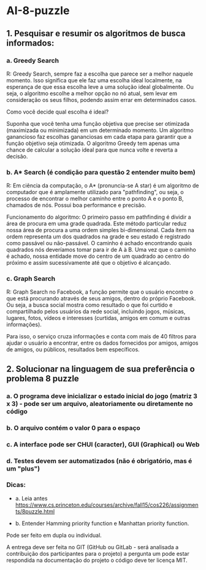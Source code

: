 # AI-8-puzzle

## 1. Pesquisar  e resumir os algoritmos de busca informados: 

### a. Greedy Search
R: Greedy Search, sempre faz a escolha que parece ser a melhor naquele momento. Isso significa que ele faz uma escolha ideal localmente, na esperança de que essa escolha leve a uma solução ideal globalmente. Ou seja, o algoritmo escolhe a melhor opção no nó atual, sem levar em consideração os seus filhos, podendo assim errar em determinados casos.

Como você decide qual escolha é ideal?

Suponha que você tenha uma função objetiva que precise ser otimizada (maximizada ou minimizada) em um determinado momento. Um algoritmo ganancioso faz escolhas gananciosas em cada etapa para garantir que a função objetivo seja otimizada. O algoritmo Greedy tem apenas uma chance de calcular a solução ideal para que nunca volte e reverta a decisão.


### b. A* Search (é condição para questão 2 entender muito bem)
R: Em ciência da computação, o A* (pronuncia-se A star) é um algoritmo de computador que é amplamente utilizado para "pathfinding", ou seja, o processo de encontrar o melhor caminho entre o ponto A e o ponto B, chamados de nós. Possui boa performance e precisão.

Funcionamento do algoritmo: O primeiro passo em pathfinding é dividir a área de procura em uma grade quadrada. Este método particular reduz nossa área de procura a uma ordem simples bi-dimensional. Cada ítem na ordem representa um dos quadrados na grade e seu estado é registrado como passável ou não-passável. O caminho é achado encontrando quais quadrados nós deveríamos tomar para ir de A à B. Uma vez que o caminho é achado, nossa entidade move do centro de um quadrado ao centro do próximo e assim sucessivamente até que o objetivo é alcançado.

### c. Graph Search
R: Graph Search no Facebook, a função permite que o usuário encontre o que está procurando através de seus amigos, dentro do próprio Facebook. Ou seja, a busca social mostra como resultado o que foi curtido e compartilhado pelos usuários da rede social, incluindo jogos, músicas, lugares, fotos, vídeos e interesses (curtidas, amigos em comum e outras informações).

Para isso, o serviço cruza informações e conta com mais de 40 filtros para ajudar o usuário a encontrar, entre os dados fornecidos por amigos, amigos de amigos, ou públicos, resultados bem específicos.


## 2. Solucionar na linguagem de sua preferência o problema 8 puzzle

### a. O programa deve inicializar o estado inicial do jogo (matriz 3 x 3) - pode ser um arquivo, aleatoriamente ou diretamente no código

### b. O arquivo contém o valor 0 para o espaço

### c. A interface pode ser CHUI (caracter), GUI (Graphical) ou Web

### d. Testes devem ser automatizados (não é obrigatório, mas é um "plus")



### Dicas: 

- a. Leia antes https://www.cs.princeton.edu/courses/archive/fall15/cos226/assignments/8puzzle.html

- b. Entender  Hamming priority function e  Manhattan priority function.

Pode ser feito em dupla ou individual.

A entrega deve ser feita no GIT (GitHub ou GitLab - será analisada a contribuição dos participantes para o projeto) a pergunta um pode estar respondida na documentação do projeto o código deve ter licença MIT. 
